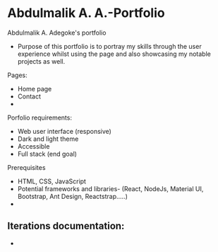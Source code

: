 # Abdulmalik A. A.-Portfolio
Abdulmalik A. Adegoke's portfolio
- Purpose of this portfolio is to portray my skills through the user experience whilst using the page and also showcasing my notable projects as well.

Pages:
- Home page
- Contact
- 

Porfolio requirements:
- Web user interface (responsive)
- Dark and light theme
- Accessible
- Full stack (end goal)

Prerequisites
- HTML, CSS, JavaScript
- Potential frameworks and libraries- (React, NodeJs, Material UI, Bootstrap, Ant Design, Reactstrap.....)
- 


Iterations documentation:
- 
- 
